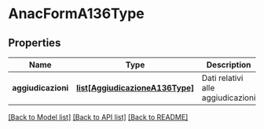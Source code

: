 # AnacFormA136Type

## Properties
Name | Type | Description | Notes
------------ | ------------- | ------------- | -------------
**aggiudicazioni** | [**list[AggiudicazioneA136Type]**](AggiudicazioneA136Type.md) | Dati relativi alle aggiudicazioni | 

[[Back to Model list]](../README.md#documentation-for-models) [[Back to API list]](../README.md#documentation-for-api-endpoints) [[Back to README]](../README.md)

